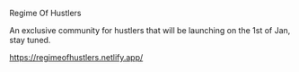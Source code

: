 Regime Of Hustlers

An exclusive community for hustlers that will be launching on the 1st of Jan, stay tuned.

https://regimeofhustlers.netlify.app/
